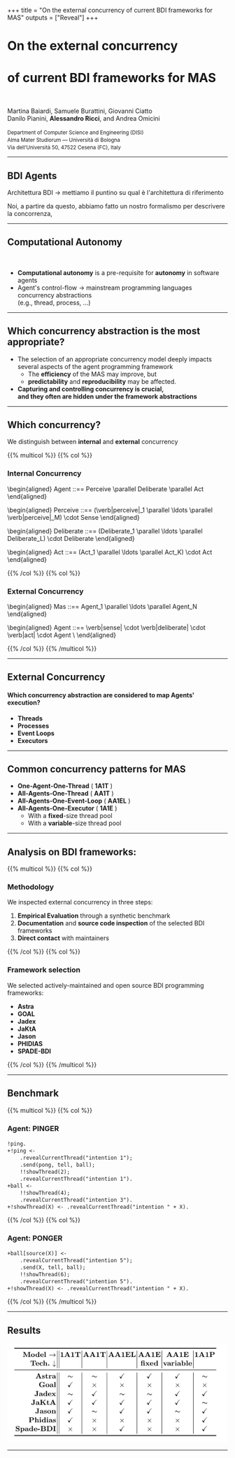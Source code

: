 +++
title = "On the external concurrency of current BDI frameworks for MAS"
outputs = ["Reveal"]
+++

# On the external concurrency 
# of current BDI frameworks for MAS

<br>

Martina Baiardi, Samuele Burattini, Giovanni Ciatto <br />
Danilo Pianini, **Alessandro Ricci**, and Andrea Omicini

<small>Department of Computer Science and Engineering (DISI)<br>
Alma Mater Studiorum — Università di Bologna <br>
Via dell’Università 50, 47522 Cesena (FC), Italy </small>

---

## BDI Agents

Architettura BDI -> mettiamo il puntino su qual è l'architettura di riferimento

Noi, a partire da questo, abbiamo fatto un nostro formalismo per descrivere la concorrenza,

---

## Computational Autonomy
<br>

- **Computational autonomy** is a pre-requisite for **autonomy** in software agents
- Agent's control-flow &rarr; mainstream programming languages concurrency abstractions <br> (e.g., thread, process, ...) 


---

## Which concurrency abstraction is the most appropriate?

- The selection of an appropriate concurrency model deeply impacts several aspects of the agent programming framework 
  - The **efficiency** of the MAS may improve, but
  - **predictability** and **reproducibility** may be affected.
- **Capturing and controlling concurrency is crucial, <br />and they often are hidden under the framework abstractions** 


---

## Which concurrency?

We distinguish between **internal** and **external** concurrency

{{% multicol %}}
{{% col %}} 

<div class="text-center">

### Internal Concurrency

\begin{aligned}
Agent ::== Perceive \parallel Deliberate \parallel Act
\end{aligned}

\begin{aligned}
Perceive ::== (\verb|perceive|_1 \parallel \ldots \parallel \verb|perceive|_M) \cdot Sense
\end{aligned}

\begin{aligned}
Deliberate ::== (Deliberate_1 \parallel \ldots \parallel Deliberate_L) \cdot Deliberate
\end{aligned}

\begin{aligned}
Act ::== (Act_1 \parallel \ldots \parallel Act_K) \cdot Act
\end{aligned}

</div>

{{% /col %}}
{{% col %}} 

<div class="text-center">

### External Concurrency

\begin{aligned}
Mas ::== Agent_1 \parallel \ldots \parallel Agent_N 
\end{aligned}

\begin{aligned}
Agent ::== \verb|sense| \cdot \verb|deliberate| \cdot \verb|act| \cdot Agent \\
\end{aligned}

</div>

{{% /col %}}
{{% /multicol %}}

---

## External Concurrency
#### Which concurrency abstraction are considered to map Agents' execution?

- **Threads**
- **Processes**
- **Event Loops**
- **Executors**

---

## Common concurrency patterns for MAS

- **One-Agent-One-Thread** ( **1A1T** )
- **All-Agents-One-Thread** ( **AA1T** )
- **All-Agents-One-Event-Loop** ( **AA1EL** )
- **All-Agents-One-Executor** ( **1A1E** )
  - With a **fixed**-size thread pool
  - With a **variable**-size thread pool 

---

## Analysis on BDI frameworks:


{{% multicol %}}
{{% col %}} 

<div class="text-center">

### Methodology

We inspected external concurrency in three steps:

1. **Empirical Evaluation** through a synthetic benchmark
2. **Documentation** and **source code inspection** of the selected BDI frameworks
3. **Direct contact** with maintainers

</div>

{{% /col %}}
{{% col %}} 

<div class="text-center">

### Framework selection

We selected actively-maintained and open source BDI programming frameworks:
- **Astra**
- **GOAL**
- **Jadex**
- **JaKtA**
- **Jason**
- **PHIDIAS**
- **SPADE-BDI**

</div>

{{% /col %}}
{{% /multicol %}}

---

## Benchmark

{{% multicol %}}
{{% col %}} 

<div class="text-center">

### Agent: PINGER

```text
!ping.
+!ping <- 
    .revealCurrentThread("intention 1");
    .send(pong, tell, ball);
    !!showThread(2);
    .revealCurrentThread("intention 1").
+ball <-
    !!showThread(4);
    .revealCurrentThread("intention 3").
+!showThread(X) <- .revealCurrentThread("intention " + X).
```

</div>

{{% /col %}}
{{% col %}} 

<div class="text-center">

### Agent: PONGER

```text
+ball[source(X)] <-
    .revealCurrentThread("intention 5");
    .send(X, tell, ball);
    !!showThread(6);
    .revealCurrentThread("intention 5").
+!showThread(X) <- .revealCurrentThread("intention " + X).
```

</div>

{{% /col %}}
{{% /multicol %}}

---

## Results

<img src="images/image.png" />
 
---